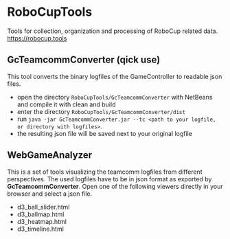 # RoboCupTools
Tools for collection, organization and processing of RoboCup related data.
https://robocup.tools


## GcTeamcommConverter (qick use)
This tool converts the binary logfiles of the GameController to readable json files.
* open the directory `RoboCupTools/GcTeamcommConverter` with NetBeans and compile it with clean and build
* enter the directory `RoboCupTools/GcTeamcommConverter/dist`
* run `java -jar GcTeamcommConverter.jar --tc <path to your logfile, or directory with logfiles>`.
* the resulting json file will be saved next to your original logfile

## WebGameAnalyzer
This is a set of tools visualizing the teamcomm logfiles from different perspectives.
The used logfiles have to be in json format as exported by **GcTeamcommConverter**. 
Open one of the following viewers directly in your browser and select a json file.

* d3_ball_slider.html
* d3_ballmap.html
* d3_heatmap.html
* d3_timeline.html
